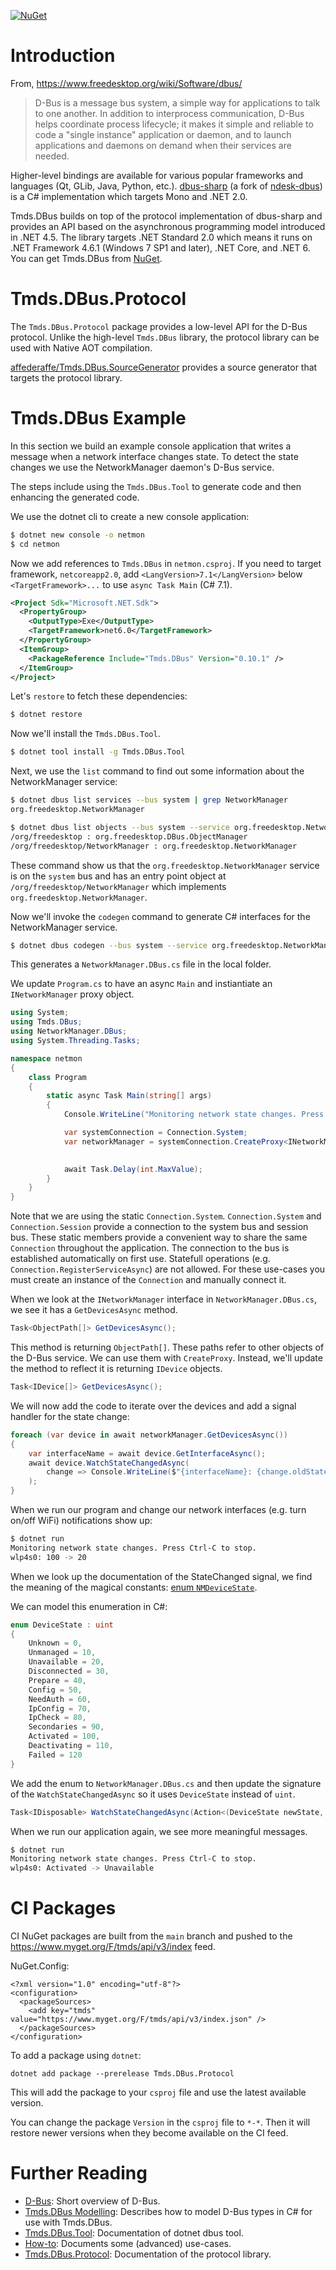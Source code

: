 [![NuGet](https://img.shields.io/nuget/v/Tmds.DBus.svg)](https://www.nuget.org/packages/Tmds.DBus)

# Introduction

From, https://www.freedesktop.org/wiki/Software/dbus/

> D-Bus is a message bus system, a simple way for applications to talk to one another. In addition to interprocess
communication, D-Bus helps coordinate process lifecycle; it makes it simple and reliable to code a "single instance"
application or daemon, and to launch applications and daemons on demand when their services are needed.

Higher-level bindings are available for various popular frameworks and languages (Qt, GLib, Java, Python, etc.).
[dbus-sharp](https://github.com/mono/dbus-sharp) (a fork of [ndesk-dbus](http://www.ndesk.org/DBusSharp)) is a C#
implementation which targets Mono and .NET 2.0.

Tmds.DBus builds on top of the protocol implementation of dbus-sharp and provides an API based on the asynchronous programming model introduced in .NET 4.5. The library targets .NET Standard 2.0 which means it runs on .NET Framework 4.6.1 (Windows 7 SP1 and later), .NET Core, and .NET 6. You can get Tmds.DBus from [NuGet](https://www.nuget.org/packages/Tmds.DBus).

# Tmds.DBus.Protocol

The `Tmds.DBus.Protocol` package provides a low-level API for the D-Bus protocol. Unlike the high-level `Tmds.DBus` library, the protocol library can be used with Native AOT compilation.

[affederaffe/Tmds.DBus.SourceGenerator](https://github.com/affederaffe/Tmds.DBus.SourceGenerator) provides a source generator that targets the protocol library.

# Tmds.DBus Example

In this section we build an example console application that writes a message when a network interface changes state.
To detect the state changes we use the NetworkManager daemon's D-Bus service.

The steps include using the `Tmds.DBus.Tool` to generate code and then enhancing the generated code.

We use the dotnet cli to create a new console application:

```bash
$ dotnet new console -o netmon
$ cd netmon
```

Now we add references to `Tmds.DBus` in `netmon.csproj`. If you need to target framework, `netcoreapp2.0`, add `<LangVersion>7.1</LangVersion>` below `<TargetFramework>...` to use `async Task Main` (C# 7.1).

```xml
<Project Sdk="Microsoft.NET.Sdk">
  <PropertyGroup>
    <OutputType>Exe</OutputType>
    <TargetFramework>net6.0</TargetFramework>
  </PropertyGroup>
  <ItemGroup>
    <PackageReference Include="Tmds.DBus" Version="0.10.1" />
  </ItemGroup>
</Project>
```

Let's `restore` to fetch these dependencies:

```bash
$ dotnet restore
```

Now we'll install the `Tmds.DBus.Tool`.

```bash
$ dotnet tool install -g Tmds.DBus.Tool
```

Next, we use the `list` command to find out some information about the NetworkManager service:

```bash
$ dotnet dbus list services --bus system | grep NetworkManager
org.freedesktop.NetworkManager

$ dotnet dbus list objects --bus system --service org.freedesktop.NetworkManager | head -2
/org/freedesktop : org.freedesktop.DBus.ObjectManager
/org/freedesktop/NetworkManager : org.freedesktop.NetworkManager
```

These command show us that the `org.freedesktop.NetworkManager` service is on the `system` bus
and has an entry point object at `/org/freedesktop/NetworkManager` which implements `org.freedesktop.NetworkManager`.

Now we'll invoke the `codegen` command to generate C# interfaces for the NetworkManager service.

```bash
$ dotnet dbus codegen --bus system --service org.freedesktop.NetworkManager
```

This generates a `NetworkManager.DBus.cs` file in the local folder.

We update `Program.cs` to have an async `Main` and instiantiate an `INetworkManager` proxy object.

```C#
using System;
using Tmds.DBus;
using NetworkManager.DBus;
using System.Threading.Tasks;

namespace netmon
{
    class Program
    {
        static async Task Main(string[] args)
        {
            Console.WriteLine("Monitoring network state changes. Press Ctrl-C to stop.");

            var systemConnection = Connection.System;
            var networkManager = systemConnection.CreateProxy<INetworkManager>("org.freedesktop.NetworkManager",
                                                                               "/org/freedesktop/NetworkManager");

            await Task.Delay(int.MaxValue);
        }
    }
}
```

Note that we are using the static `Connection.System`. `Connection.System` and `Connection.Session` provide a connection to the system bus and session bus. These static members provide a convenient way to share the same `Connection` throughout the application. The connection to the bus is established automatically on first use. Statefull operations (e.g. `Connection.RegisterServiceAsync`) are not allowed. For these use-cases you must create an instance of the
`Connection` and manually connect it.

When we look at the `INetworkManager` interface in `NetworkManager.DBus.cs`, we see it has a `GetDevicesAsync` method.

```C#
Task<ObjectPath[]> GetDevicesAsync();
```

This method is returning `ObjectPath[]`. These paths refer to other objects of the D-Bus service. We can use them with `CreateProxy`. Instead, we'll update the method to reflect it is returning `IDevice` objects.

```C#
Task<IDevice[]> GetDevicesAsync();
```

We will now add the code to iterate over the devices and add a signal handler for the state change:

```C#
foreach (var device in await networkManager.GetDevicesAsync())
{
    var interfaceName = await device.GetInterfaceAsync();
    await device.WatchStateChangedAsync(
        change => Console.WriteLine($"{interfaceName}: {change.oldState} -> {change.newState}")
    );
}
```

When we run our program and change our network interfaces (e.g. turn on/off WiFi) notifications show up:

```bash
$ dotnet run
Monitoring network state changes. Press Ctrl-C to stop.
wlp4s0: 100 -> 20
```

When we look up the documentation of the StateChanged signal, we find the meaning of the magical constants:
[enum `NMDeviceState`](https://developer.gnome.org/NetworkManager/stable/nm-dbus-types.html#NMDeviceState).

We can model this enumeration in C#:

```C#
enum DeviceState : uint
{
    Unknown = 0,
    Unmanaged = 10,
    Unavailable = 20,
    Disconnected = 30,
    Prepare = 40,
    Config = 50,
    NeedAuth = 60,
    IpConfig = 70,
    IpCheck = 80,
    Secondaries = 90,
    Activated = 100,
    Deactivating = 110,
    Failed = 120
}
```

We add the enum to `NetworkManager.DBus.cs` and then update the signature of the `WatchStateChangedAsync` so it
uses `DeviceState` instead of `uint`.

```C#
Task<IDisposable> WatchStateChangedAsync(Action<(DeviceState newState, DeviceState oldState, uint reason)> action);
```

When we run our application again, we see more meaningful messages.

```bash
$ dotnet run
Monitoring network state changes. Press Ctrl-C to stop.
wlp4s0: Activated -> Unavailable
```

# CI Packages

CI NuGet packages are built from the `main` branch and pushed to the https://www.myget.org/F/tmds/api/v3/index feed.

NuGet.Config:
```
<?xml version="1.0" encoding="utf-8"?>
<configuration>
  <packageSources>
    <add key="tmds" value="https://www.myget.org/F/tmds/api/v3/index.json" />
  </packageSources>
</configuration>
```

To add a package using `dotnet`:

```
dotnet add package --prerelease Tmds.DBus.Protocol
```

This will add the package to your `csproj` file and use the latest available version.

You can change the package `Version` in the `csproj` file to `*-*`. Then it will restore newer versions when they become available on the CI feed.

# Further Reading

* [D-Bus](docs/dbus.md): Short overview of D-Bus.
* [Tmds.DBus Modelling](docs/modelling.md): Describes how to model D-Bus types in C# for use with Tmds.DBus.
* [Tmds.DBus.Tool](docs/tool.md): Documentation of dotnet dbus tool.
* [How-to](docs/howto.md): Documents some (advanced) use-cases.
* [Tmds.DBus.Protocol](docs/protocol.md): Documentation of the protocol library.
